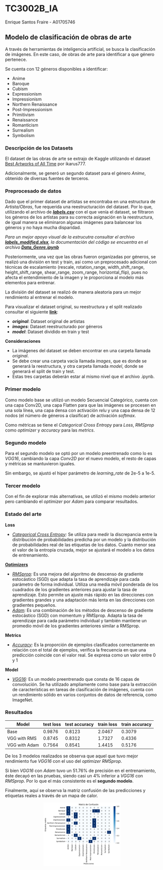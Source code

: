 # TC3002B_IA
Enrique Santos Fraire - A01705746
## Modelo de clasificación de obras de arte
A través de herramientas de inteligencia artificial, se busca la clasificación de imágenes. En este caso, de obras de arte para identificar a que género pertenece.

Se cuenta con 12 géneros disponibles a identificar:
* Anime
* Baroque
* Cubism
* Expressionism
* Impressionism
* Northern Renaissance
* Post-Impressionism
* Primitivism
* Renaissance
* Romanticism
* Surrealism
* Symbolism

### Descripción de los Datasets
El dataset de las obras de arte se extrajo de Kaggle utilizando el dataset [Best Artworks of All Time](https://www.kaggle.com/datasets/ikarus777/best-artworks-of-all-time) por ikarus777.

Adicionalmente, se generó un segundo dataset para el género *Anime*, obtenido de diversas fuentes de terceros.

### Preprocesado de datos
Dado que el primer dataset de artistas se encontraba en una estructura de *Artista/Obras*, fue requerida una reestructuración del dataset. Por lo que, utilizando el archivo de ***[labels.csv](https://github.com/A01705746/TC3002B_IA/blob/main/labels.csv)*** con el que venía el dataset, se filtraron los géneros de los artistas para su correcta asignación en la reestructura, de igual manera se eliminaron algunas imágenes para balancear los géneros y no haya mucha disparidad.

*Para un mejor apoyo visual de la estrucutra consultar el archivo **[labels_modified.xlsx](https://github.com/A01705746/TC3002B_IA/blob/main/labels_modified.xlsx)**, la documentación del código se encuentra en el archivo **[Data_Genre.ipynb](https://github.com/A01705746/TC3002B_IA/blob/main/Data_Genre.ipynb)***

Posteriormente, una vez que las obras fueron organizadas por géneros, se realizó una división en test y train, así como un preprocesado adicional con técnicas de escalamiento (rescale, rotation_range, width_shift_range, height_shift_range, shear_range, zoom_range, horizontal_flip), pues no afecta el entendimiento de la imagen y le proporciona al modelo más elementos para entrenar.

La división del dataset se realizó de manera aleatoria para un mejor rendimiento al entrenar el modelo.

Para visualizar el dataset original, su reestructura y el split realizado consultar el siguiente **[link](https://drive.google.com/drive/folders/1Y2HcCGRgrWxP-BHMm5VF4IfI5WujnWMO?usp=sharing)**:
* ***original***: Dataset original de artistas
* ***images***: Dataset reestructurado por géneros
* ***model***: Dataset dividido en train y test

**Consideraciones**
* La imágenes del dataset se deben encontrar en una carpeta llamada *original*.
* Se debe crear una carpeta vacía llamada *images*, que es donde se generará la reestructura, y otra carpeta llamada *model*, donde se generará el split de train y test.
* Estas tres carpetas deberán estar al mismo nivel que el archivo .ipynb.

### Primer modelo
Como modelo base se utilizó un modelo Secuencial Categórico, cuenta con una capa Conv2D, una capa Flatten para que las imágenes se procesen en una sola línea, una capa densa con activación *relu* y una capa densa de 12 nodos (el número de géneros a clasificar) de activación *softmax*.

Como métricas se tiene el *Categorical Cross Entropy* para *Loss*, *RMSprop* como *optimizer* y *accuracy* para las *metrics*.

### Segundo modelo
Para el segundo modelo se optó por un modelo preentrenado como lo es *VGG16*, cambiando la capa *Conv2D* por el nuevo modelo, el resto de capas y métricas se mantuvieron iguales.

Sin embargo, se ajustó el hiper parámetro de *learning_rate* de 2e-5 a 1e-5.

### Tercer modelo
Con el fin de explorar más alternativas, se utilizó el mismo modelo anterior pero cambiando el *optimizer* por *Adam* para comparar resultados.

### Estado del arte
**Loss**
* *[Categorical Cross Entropy](https://www.tensorflow.org/api_docs/python/tf/keras/metrics/categorical_crossentropy):*  Se utiliza para medir la discrepancia entre la distribución de probabilidades predicha por un modelo y la distribución de probabilidades real de las etiquetas de los datos. Cuanto menor sea el valor de la entropía cruzada, mejor se ajustará el modelo a los datos de entrenamiento.

**[Optimizers](https://medium.com/analytics-vidhya/a-complete-guide-to-adam-and-rmsprop-optimizer-75f4502d83be)**
* *[RMSprop](https://keras.io/api/optimizers/rmsprop/):* Es una mejora del algoritmo de descenso de gradiente estocástico (SGD) que adapta la tasa de aprendizaje para cada parámetro de forma individual. Utiliza una media móvil ponderada de los cuadrados de los gradientes anteriores para ajustar la tasa de aprendizaje. Esto permite un ajuste más rápido en las direcciones con gradientes grandes y una adaptación más lenta en las direcciones con gradientes pequeños. 
*  *[Adam](https://keras.io/api/optimizers/adam/):* Es una combinación de los métodos de descenso de gradiente estocástico (SGD) con momentum y RMSprop. Adapta la tasa de aprendizaje para cada parámetro individual y también mantiene un promedio móvil de los gradientes anteriores similar a RMSprop.

**Metrics**
* *[Accuracy](https://keras.io/api/metrics/accuracy_metrics/):* Es la proporción de ejemplos clasificados correctamente en relación con el total de ejemplos, verifica la frecuencia en que una predicción coincide con el valor real. Se expresa como un valor entre 0 y 1

**Model**
* *[VGG16](https://keras.io/api/applications/vgg/):* Es un modelo preentrenado que consta de 16 capas de convolución. Se ha utilizado ampliamente como base para la extracción de características en tareas de clasificación de imágenes, cuenta con un rendimiento sólido en varios conjuntos de datos de referencia, como ImageNet.

### Resultados
| Model          | test loss | test accuracy | train loss | train accuracy |
|----------------|-----------|---------------|------------|----------------|
| Base           | 0.9876    | 0.8123        | 2.0467     | 0.3079         |
| VGG with RMS   | 0.8745    | 0.8312        | 1.7327     | 0.4336         |
| VGG with Adam  | 0.7564    | 0.8541        | 1.4415     | 0.5176         |

De los 3 modelos realizados se observa que aquel que tuvo mejor rendimiento fue *VGG16* con el uso del *optimizer RMSprop*.

Si bien *VGG16* con *Adam* tuvo un 51.76% de precisión en el entrenamiento, éste decayó en las pruebas, siendo casi un 4% inferior a *VGG16* con *RMSprop*. Por lo que el más consistente es el **segundo modelo**.

Finalmente, aquí se observa la matriz confusión de las predicciones y etiquetas reales a través de un mapa de calor.

<p align="center"><img width=50% src="https://github.com/A01705746/TC3002B_IA/blob/main/Media/matrix.png"></p>
